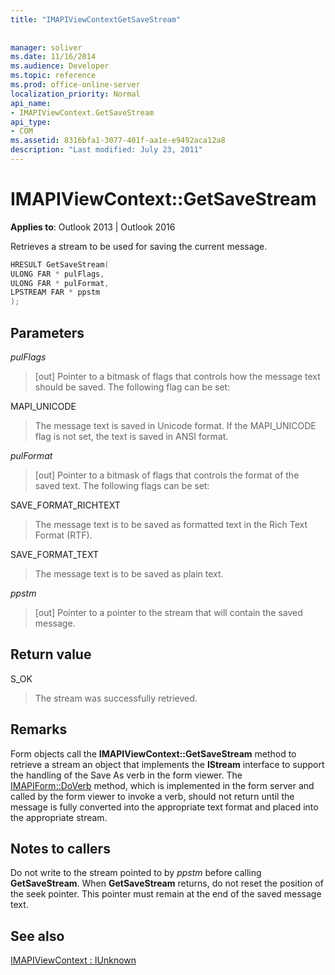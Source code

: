 ```yaml
---
title: "IMAPIViewContextGetSaveStream"
 
 
manager: soliver
ms.date: 11/16/2014
ms.audience: Developer
ms.topic: reference
ms.prod: office-online-server
localization_priority: Normal
api_name:
- IMAPIViewContext.GetSaveStream
api_type:
- COM
ms.assetid: 8316bfa1-3077-401f-aa1e-e9492aca12a8
description: "Last modified: July 23, 2011"
---
```


# IMAPIViewContext::GetSaveStream

  
  
**Applies to**: Outlook 2013 | Outlook 2016 
  
Retrieves a stream to be used for saving the current message.
  
```cpp
HRESULT GetSaveStream(
ULONG FAR * pulFlags,
ULONG FAR * pulFormat,
LPSTREAM FAR * ppstm
);
```

## Parameters

 _pulFlags_
  
> [out] Pointer to a bitmask of flags that controls how the message text should be saved. The following flag can be set:
    
MAPI_UNICODE 
  
> The message text is saved in Unicode format. If the MAPI_UNICODE flag is not set, the text is saved in ANSI format.
    
 _pulFormat_
  
> [out] Pointer to a bitmask of flags that controls the format of the saved text. The following flags can be set:
    
SAVE_FORMAT_RICHTEXT 
  
> The message text is to be saved as formatted text in the Rich Text Format (RTF). 
    
SAVE_FORMAT_TEXT 
  
> The message text is to be saved as plain text. 
    
 _ppstm_
  
> [out] Pointer to a pointer to the stream that will contain the saved message.
    
## Return value

S_OK 
  
> The stream was successfully retrieved.
    
## Remarks

Form objects call the **IMAPIViewContext::GetSaveStream** method to retrieve a stream an object that implements the **IStream** interface to support the handling of the Save As verb in the form viewer. The [IMAPIForm::DoVerb](imapiform-doverb.md) method, which is implemented in the form server and called by the form viewer to invoke a verb, should not return until the message is fully converted into the appropriate text format and placed into the appropriate stream. 
  
## Notes to callers

Do not write to the stream pointed to by  _ppstm_ before calling **GetSaveStream**. When **GetSaveStream** returns, do not reset the position of the seek pointer. This pointer must remain at the end of the saved message text. 
  
## See also



[IMAPIViewContext : IUnknown](imapiviewcontextiunknown.md)


